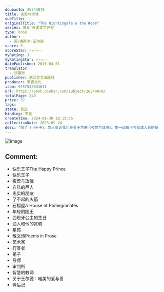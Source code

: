 ```yaml
---
doubanId: 26344078
title: 夜莺与玫瑰
subTitle: 
originalTitle: "The Nightingale & the Rose"
series: 果麦·外国文学经典
type: book
author: 
  - 英/奥斯卡·王尔德
score: 9
scoreStar: ⭐⭐⭐⭐☆
myRating: 3
myRatingStar: ⭐⭐⭐☆☆
datePublished: 2015-04-01
translator: 
  - 谈瀛洲
publisher: 浙江文艺出版社
producer: 果麦文化
isbn: 9787533941611
url: https://book.douban.com/subject/26344078/
totalPage: 240
price: 32
tags: 
state: 看过
binding: 平装
createTime: 2024-01-30 18:13:26
collectionDate: 2023-09-24
desc: "除了《小王子》，成人童话我们还看王尔德《夜莺与玫瑰》。第一部真正写给成人看的童话，他第一个提出成人童话概念。王尔德说：“童话不是为儿童而写，是为十八到八十岁之间孩童般的人所写。”译者谈瀛洲，翻译家、作家、学者，复旦大学外文教授，王尔德及唯美主义研究专家，为读者带来 更精准及深入文风和作者思想的翻译。奥斯卡·王尔德，莎士比亚之后，英国最伟大的语言大师。《快乐王子》《夜莺与玫瑰》《自私的巨人》不但是英国文学经典，更是世界文学经典，已被收入语文新课标。他第一个提出成人童话概念，并宣布他的童话为成人而写。所写童话以唯美的爱与善闻名世界。《夜莺与玫瑰》收录了王尔德全部九篇童话，《快乐王子》《夜莺与玫瑰》《自私的巨人》《忠实的朋友》《了不起的火箭》《 年轻的国王》《西班牙公主的生日》《渔人和他的灵魂》《星孩》。另外还收录了国内罕见的六篇王尔德散文...(展开全部)除了《小王子》，成人童话我们还看王尔德《夜莺与玫瑰》。第一部真正写给成人看的童话，他第一个提出成人童话概念。王尔德说：“童话不是为儿童而写，是为十八到八十岁之间孩童般的人所写。”译者谈瀛洲，翻译家、作家、学者，复旦大学外文教授，王尔德及唯美主义研究专家，为读者带来 更精准及深入文风和作者思想的翻译。奥斯卡·王尔德，莎士比亚之后，英国最伟大的语言大师。《快乐王子》《夜莺与玫瑰》《自私的巨人》不但是英国文学经典，更是世界文学经典，已被收入语文新课标。他第一个提出成人童话概念，并宣布他的童话为成人而写。所写童话以唯美的爱与善闻名世界。《夜莺与玫瑰》收录了王尔德全部九篇童话，《快乐王子》《夜莺与玫瑰》《自私的巨人》《忠实的朋友》《了不起的火箭》《 年轻的国王》《西班牙公主的生日》《渔人和他的灵魂》《星孩》。另外还收录了国内罕见的六篇王尔德散文诗《艺术家》《行善者》《弟子》《导师》《审判所》《智慧的教室》。译者谈瀛洲是复旦大学外文教授、外国文学研究所所长，王尔德及唯美主义研究专家，为本书带来更精准及深入文风和作者思想的翻译。王尔德记叙的是生命里的美丽与哀愁——平凡生活里的爱，精神世界中的美，以及这两者的毁灭给人的心灵带来的巨大痛苦，突出了神性的救赎与归宿。王尔德不再重复王子与公主幸福地生活一百年的陈词滥调，也不表达善有善报恶有恶报的美好愿望，只用一种淡然超脱的口吻来讲述悲剧，借助人物交错的视角与眼光让读者听见渔人长长的叹息，夜莺最后命若游丝的歌声，小矮人哀哀的哭泣和他的心破裂的声音。他以不完美的童话反复叩问生活中处处存在的矛盾与悖论、影射现实社会的困顿与复杂，以曲折的方式展现他对艺术、爱情及人生完美而纯粹的追求。奥斯卡·王尔德 Oscar Wilde（1854-1900），莎士比亚之后，英国最伟大的语言大师。唯美主义在世间行走的代言人。一辈子写过九个童话故事，《快乐王子》《夜莺与玫瑰》《自私的巨人》已成世界文学经典。他说，童话不是为儿童而写，是为十八到八十岁之间孩童般的人所写。对王尔德来说，艺术家是现代社会中耶稣的化身。他的作品，就是他的痛苦和生命的结晶，就像夜莺用它的心血，染红了那朵玫瑰一样。他创作了《道林·格雷的画像》，也写出了悲剧《莎乐美》和其他诸多天才作品。1900年11月30日，在巴黎的一家旅馆里，王尔德因脑膜炎去世，终年四十六岁。他的公墓是全世界最特别的墓地之一，无数朝圣者在墓碑上留下红色唇印。谈瀛洲翻译家、作家、学者，复旦大学外文学院教授，复旦外国文学研究所所长，王尔德与唯美主义运动研究专家。已出版作品：散文集《诗意的微醺》《...(展开全部)奥斯卡·王尔德 Oscar Wilde（1854-1900），莎士比亚之后，英国最伟大的语言大师。唯美主义在世间行走的代言人。一辈子写过九个童话故事，《快乐王子》《夜莺与玫瑰》《自私的巨人》已成世界文学经典。他说，童话不是为儿童而写，是为十八到八十岁之间孩童般的人所写。对王尔德来说，艺术家是现代社会中耶稣的化身。他的作品，就是他的痛苦和生命的结晶，就像夜莺用它的心血，染红了那朵玫瑰一样。他创作了《道林·格雷的画像》，也写出了悲剧《莎乐美》和其他诸多天才作品。1900年11月30日，在巴黎的一家旅馆里，王尔德因脑膜炎去世，终年四十六岁。他的公墓是全世界最特别的墓地之一，无数朝圣者在墓碑上留下红色唇印。谈瀛洲翻译家、作家、学者，复旦大学外文学院教授，复旦外国文学研究所所长，王尔德与唯美主义运动研究专家。已出版作品：散文集《诗意的微醺》《那充满魅惑力的舞蹈》《语言本源的守卫者》，学术专著《莎评简史》，长篇小说《灵魂的两驾马车》，译作《后现代性与公正游戏》等。"
---
```


![image](assets/s34302404.jpg)

Comment: 
---



  - 快乐王子The Happy Prince
  - 快乐王子
  - 夜莺与玫瑰
  - 自私的巨人
  - 忠实的朋友
  - 了不起的火箭
  - 石榴屋A House of Pomegranates
  - 年轻的国王
  - 西班牙公主的生日
  - 渔人和他的灵魂
  - 星孩
  - 散文诗Poems in Prose
  - 艺术家
  - 行善者
  - 弟子
  - 导师
  - 审判所
  - 智慧的教师
  - 关于王尔德：唯美的爱与善
  - 译后记
